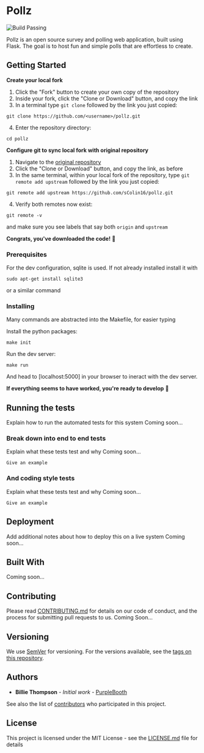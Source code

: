 
# Pollz

![Build Passing](https://travis-ci.org/sColin16/pollz.svg?branch=master)

Pollz is an open source survey and polling web application, built using Flask. The goal is to host fun and simple polls that are effortless to create.

## Getting Started

**Create your local fork**
1. Click the "Fork" button to create your own copy of the repository
2. Inside your fork, click the "Clone or Download" button, and copy the link
3. In a terminal type `git clone` followed by the link you just copied:
```
git clone https://github.com/<username>/pollz.git
```
4. Enter the repository directory:
```
cd pollz
```

**Configure git to sync local fork with original repository**
1. Navigate to the [original repository](https://github.com/sColin16/pollz)
2. Click the "Clone or Download" button, and copy the link, as before
3. In the same terminal, within your local fork of the repository, type `git remote add upstream` followed by the link you just copied:
```
git remote add upstream https://github.com/sColin16/pollz.git
```
4. Verify both remotes now exist:
```
git remote -v
```
and make sure you see labels that say both `origin` and `upstream`

**Congrats, you've downloaded the code!** :tada:

### Prerequisites

For the dev configuration, sqlite is used. If not already installed install it with
```
sudo apt-get install sqlite3
```
or a similar command

### Installing

Many commands are abstracted into the Makefile, for easier typing

Install the python packages:
```
make init
```

Run the dev server:
```
make run
```

And head to [localhost:5000] in your browser to ineract with the dev server.

**If everything seems to have worked, you're ready to develop** :tada:

## Running the tests

Explain how to run the automated tests for this system
Coming soon...

### Break down into end to end tests

Explain what these tests test and why
Coming soon...

```
Give an example
```

### And coding style tests

Explain what these tests test and why
Coming soon...
```
Give an example
```

## Deployment

Add additional notes about how to deploy this on a live system
Coming soon...

## Built With
Coming soon...

## Contributing

Please read [CONTRIBUTING.md](https://gist.github.com/PurpleBooth/b24679402957c63ec426) for details on our code of conduct, and the process for submitting pull requests to us.
Coming Soon...

## Versioning

We use [SemVer](http://semver.org/) for versioning. For the versions available, see the [tags on this repository](https://github.com/your/project/tags). 

## Authors

* **Billie Thompson** - *Initial work* - [PurpleBooth](https://github.com/PurpleBooth)

See also the list of [contributors](https://github.com/your/project/contributors) who participated in this project.

## License

This project is licensed under the MIT License - see the [LICENSE.md](LICENSE.md) file for details
